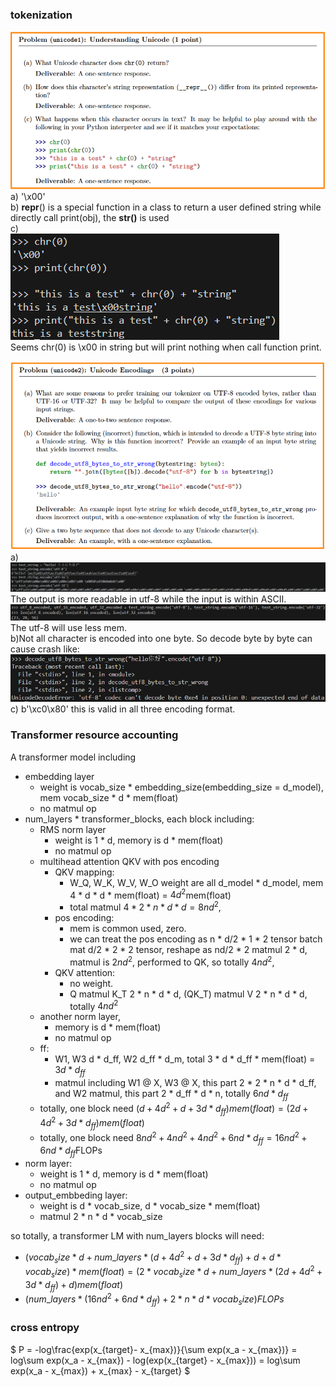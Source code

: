 ### tokenization
![Problem (unicode1)](image.png)  
a) '\x00'  
b) __repr__() is a special function in a class to return a user defined string while directly call print(obj), the __str()__ is used  
c)  
![answer for Q_c](image-1.png)  
Seems chr(0) is \x00 in string but will print nothing when call function print.  

![Problem (unicode2)](image-2.png)  
a)  
![print for different utf](image-3.png)  
The output is more readable in utf-8 while the input is within ASCII.  
![mem used](image-4.png)  
The utf-8 will use less mem.  
b)Not all character is encoded into one byte. So decode byte by byte can cause crash like:  
![crash with simplified Chinese](image-5.png)  
c) b'\xc0\x80' this is valid in all three encoding format.  


### Transformer resource accounting
A transformer model including  
- embedding layer
  - weight is vocab_size * embedding_size(embedding_size = d_model), mem vocab_size * d * mem(float)
  - no matmul op
- num_layers * transformer_blocks, each block including:
    - RMS norm layer
      - weight is 1 * d, memory is d * mem(float)
      - no matmul op
    - multihead attention QKV with pos encoding
      - QKV mapping:
        - W_Q, W_K, W_V, W_O weight are all d_model * d_model,  mem 4 * d * d * mem(float) = $4d^2$mem(float)
        - total matmul $4 * 2 * n * d * d = 8nd^2$,
      - pos encoding:
        - mem is common used, zero.
        - we can treat the pos encoding as n * d/2 * 1 * 2 tensor batch mat d/2 * 2 * 2  tensor, reshape as nd/2 * 2 matmul 2 * d, matmul is $2nd^2$, performed to QK, so totally $4nd^2$, 
      - QKV attention:
        - no weight.
        - Q matmul K_T 2 * n * d * d, (QK_T) matmul V 2 * n * d * d, totally $4nd^2$
    - another norm layer, 
      - memory is d * mem(float)
      - no matmul op 
    - ff:
      - W1, W3 d * d_ff, W2 d_ff * d_m, total 3 * d * d_ff * mem(float) = $3d * d_{ff}$
      - matmul including W1 @ X, W3 @ X, this part 2 * 2 * n * d * d_ff, and W2 matmul, this part 2 * d_ff * d * n, totally $6nd * d_{ff}$
  - totally, one block need $(d + 4d^2 + d + 3d * d_{ff})mem(float) = (2d + 4d^2 + 3d*d_{ff})mem(float)$
  - totally, one block need $8nd^2 + 4nd^2 + 4nd^2 + 6nd * d_{ff} = 16nd^2 + 6nd * d_{ff}$FLOPs
- norm layer:
  - weight is 1 * d, memory is d * mem(float)
  - no matmul op
- output_embbeding layer:
  - weight is d * vocab_size, d * vocab_size * mem(float)
  - matmul 2 * n * d * vocab_size

so totally, a transformer LM with num_layers blocks will need:
- $(vocab_size * d + num\_layers * (d + 4d^2 + d + 3d * d_{ff}) + d + d * vocab_size) * mem(float) = (2 * vocab_size * d + num\_layers * (2d + 4d^2 + 3d * d_{ff}) + d)mem(float)$
- $(num\_layers * (16nd^2 + 6nd * d_{ff}) + 2 * n * d * vocab_size)FLOPs$

### cross entropy
$
P = -log\frac{exp(x_{target}- x_{max})}{\sum exp(x_a - x_{max})} = log\sum exp(x_a - x_{max}) - log(exp(x_{target} - x_{max})) = log\sum exp(x_a - x_{max}) + x_{max} - x_{target}
$